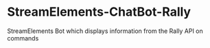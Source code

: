 # StreamElements-ChatBot-Rally
 StreamElements Bot which displays information from the Rally API on commands
